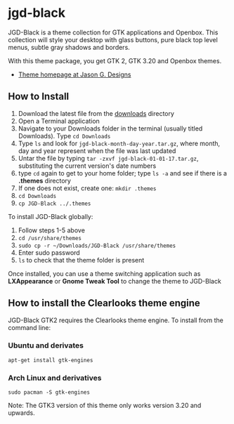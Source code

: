 # jgd-black
JGD-Black is a theme collection for GTK applications and Openbox. This collection will style your desktop with glass buttons, pure black top level menus, subtle gray shadows and borders.

With this theme package, you get GTK 2, GTK 3.20 and Openbox themes.

* [Theme homepage at Jason G. Designs](http://www.jasong-designs.com/2017/02/04/jgd-black-gtk3/)

## How to Install

1. Download the latest file from the [downloads](https://github.com/jgpws/jgd-black/tree/master/downloads) directory
2. Open a Terminal application
3. Navigate to your Downloads folder in the terminal (usually titled Downloads). Type `cd Downloads`
4. Type `ls` and look for `jgd-black-month-day-year.tar.gz`, where month, day and year represent when the file was last updated
5. Untar the file by typing `tar -zxvf jgd-black-01-01-17.tar.gz`, substituting the current version's date numbers
6. type `cd` again to get to your home folder; type `ls -a` and see if there is a **.themes** directory
7. If one does not exist, create one: `mkdir .themes`
8. `cd Downloads`
9. `cp JGD-Black ../.themes`

To install JGD-Black globally:

1. Follow steps 1-5 above
2. `cd /usr/share/themes`
3. `sudo cp -r ~/Downloads/JGD-Black /usr/share/themes`
4. Enter sudo password
5. `ls` to check that the theme folder is present

Once installed, you can use a theme switching application such as **LXAppearance** or **Gnome Tweak Tool** to change the theme to JGD-Black

## How to install the Clearlooks theme engine

JGD-Black GTK2 requires the Clearlooks theme engine. To install from the command line:

### Ubuntu and derivates

`apt-get install gtk-engines`

### Arch Linux and derivatives

`sudo pacman -S gtk-engines`

Note: The GTK3 version of this theme only works version 3.20 and upwards.
